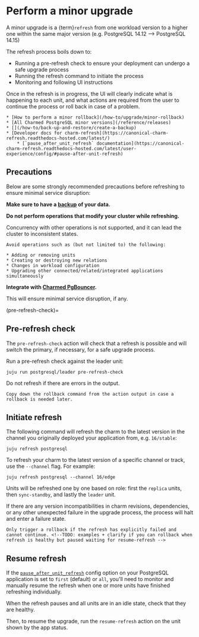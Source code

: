 # Perform a minor upgrade

A minor upgrade is a {term}`refresh` from one workload version to a higher one within the same major version (e.g. PostgreSQL 14.12 --> PostgreSQL 14.15)

The refresh process boils down to:
* Running a pre-refresh check to ensure your deployment can undergo a safe upgrade process
* Running the refresh command to initiate the process
* Monitoring and following UI instructions

Once in the refresh is in progress, the UI will clearly indicate what is happening to each unit, and what actions are required from the user to continue the process or roll back in case of a problem.

```{seealso}
* [How to perform a minor rollback](/how-to/upgrade/minor-rollback)
* [All Charmed PostgreSQL minor versions](/reference/releases)
* [](/how-to/back-up-and-restore/create-a-backup)
* [Developer docs for charm-refresh](https://canonical-charm-refresh.readthedocs-hosted.com/latest/)
    * [`pause_after_unit_refresh` documentation](https://canonical-charm-refresh.readthedocs-hosted.com/latest/user-experience/config/#pause-after-unit-refresh)
```


## Precautions

Below are some strongly recommended precautions before refreshing to ensure minimal service disruption:

**Make sure to have a [backup](/how-to/back-up-and-restore/create-a-backup) of your data.**

**Do not perform operations that modify your cluster while refreshing.**

Concurrency with other operations is not supported, and it can lead the cluster to inconsistent states.

```{dropdown} Examples
Avoid operations such as (but not limited to) the following:

* Adding or removing units
* Creating or destroying new relations
* Changes in workload configuration
* Upgrading other connected/related/integrated applications simultaneously
```

**Integrate with [Charmed PgBouncer](https://charmhub.io/pgbouncer).** 

This will ensure minimal service disruption, if any.

(pre-refresh-check)=
## Pre-refresh check

The `pre-refresh-check` action will check that a refresh is possible and will switch the primary, if necessary, for a safe upgrade process. 

Run a pre-refresh check against the leader unit:

```shell
juju run postgresql/leader pre-refresh-check
```

Do not refresh if there are errors in the output.

```{tip}
Copy down the rollback command from the action output in case a rollback is needed later.
```

## Initiate refresh

The following command will refresh the charm to the latest version in the channel you originally deployed your application from, e.g. `16/stable`:

```shell
juju refresh postgresql
```

To refresh your charm to the latest version of a specific channel or track, use the `--channel` flag. For example:

```shell
juju refresh postgresql --channel 16/edge
```

Units will be refreshed one by one based on role: first the `replica` units, then `sync-standby`, and lastly the `leader` unit. 

If there are any version incompatibilities in charm revisions, dependencies, or any other unexpected failure in the upgrade process, the process will halt and enter a failure state.

```{attention}
Only trigger a rollback if the refresh has explicitly failed and cannot continue. <!--TODO: examples + clarify if you can rollback when refresh is healthy but paused waiting for resume-refresh -->
```

## Resume refresh

If the [`pause_after_unit_refresh`](https://charmhub.io/postgresql/configurations?channel=16/edge#pause_after_unit_refresh) config option on your PostgreSQL application is set to `first` (default) or `all`, you'll need to monitor and manually resume the refresh when one or more units have finished refreshing individually.

When the refresh pauses and all units are in an idle state, check that they are healthy. <!-- TODO: how? -->

Then, to resume the upgrade, run the `resume-refresh` action on the unit shown by the app status.

<!--TODO: example -->
